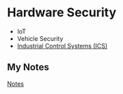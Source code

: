 # Hardware Security
- IoT
- Vehicle Security
- [Industrial Control Systems (ICS)](ics.md)
## My Notes
[Notes](mynotes/hardware-security-notes.md)
